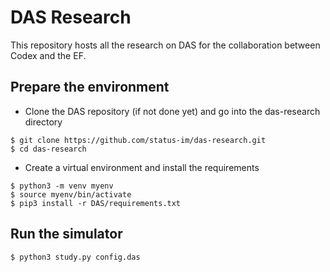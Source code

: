 # DAS Research

This repository hosts all the research on DAS for the collaboration between Codex and the EF.

## Prepare the environment

 * Clone the DAS repository (if not done yet) and go into the das-research directory

```
$ git clone https://github.com/status-im/das-research.git
$ cd das-research
```

 * Create a virtual environment and install the requirements

```
$ python3 -m venv myenv
$ source myenv/bin/activate
$ pip3 install -r DAS/requirements.txt
```

## Run the simulator

```
$ python3 study.py config.das
```
